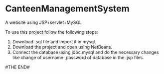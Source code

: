# CanteenManagementSystem
A website using JSP+servlet+MySQL

To use this project follow the following steps:
1) Download .sql file and import it in mysql.
2) Download the project and open using NetBeans.
3) Connect the database using jdbc.mysql and do the necessary changes like change of username ,password of database in the .jsp files.

#THE END#
